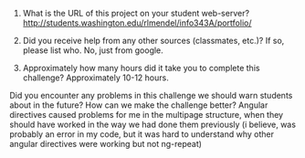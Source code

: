 1. What is the URL of this project on your student web-server?
http://students.washington.edu/rlmendel/info343A/portfolio/

2. Did you receive help from any other sources (classmates, etc.)? If so, please list who.
No, just from google.

3. Approximately how many hours did it take you to complete this challenge?
Approximately 10-12 hours.

Did you encounter any problems in this challenge we should warn students about in the future? How can we make the challenge better?
Angular directives caused problems for me in the multipage structure, when they should have worked in the way we had done them previously (i believe, was probably an error in my code, but it was hard to understand why other angular directives were working but not ng-repeat)